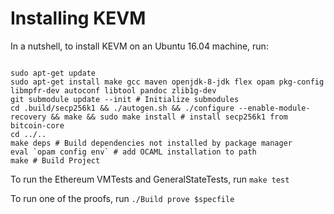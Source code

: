 Installing KEVM
===============

In a nutshell, to install KEVM on an Ubuntu 16.04 machine, run:

```

sudo apt-get update
sudo apt-get install make gcc maven openjdk-8-jdk flex opam pkg-config libmpfr-dev autoconf libtool pandoc zlib1g-dev
git submodule update --init # Initialize submodules
cd .build/secp256k1 && ./autogen.sh && ./configure --enable-module-recovery && make && sudo make install # install secp256k1 from bitcoin-core
cd ../..
make deps # Build dependencies not installed by package manager
eval `opam config env` # add OCAML installation to path
make # Build Project

```

To run the Ethereum VMTests and GeneralStateTests, run `make test`

To run one of the proofs, run `./Build prove $specfile`
